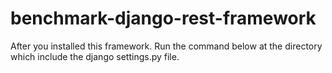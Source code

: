 # benchmark-django-rest-framework

After you installed this framework. Run the command below at the directory which include the django settings.py file.
